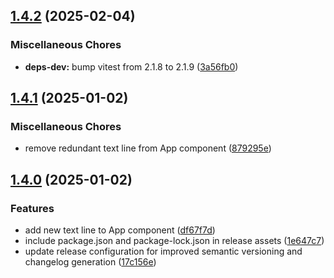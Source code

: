 ## [1.4.2](https://github.com/michal-worwag/vite-automation/compare/v1.4.1...v1.4.2) (2025-02-04)


### Miscellaneous Chores

* **deps-dev:** bump vitest from 2.1.8 to 2.1.9 ([3a56fb0](https://github.com/michal-worwag/vite-automation/commit/3a56fb0580e6c3b533c6e916b7b68da08c32ea4e))

## [1.4.1](https://github.com/michal-worwag/vite-automation/compare/v1.4.0...v1.4.1) (2025-01-02)


### Miscellaneous Chores

* remove redundant text line from App component ([879295e](https://github.com/michal-worwag/vite-automation/commit/879295e7770fd7c39fdb6ad0aca594c4b90e2e90))

## [1.4.0](https://github.com/michal-worwag/vite-automation/compare/v1.3.0...v1.4.0) (2025-01-02)


### Features

* add new text line to App component ([df67f7d](https://github.com/michal-worwag/vite-automation/commit/df67f7d40a8c3b0e759d4414f73c8bae2c1ed0df))
* include package.json and package-lock.json in release assets ([1e647c7](https://github.com/michal-worwag/vite-automation/commit/1e647c79459a7d998d59a5f6a0a04a5dbd2bde4c))
* update release configuration for improved semantic versioning and changelog generation ([17c156e](https://github.com/michal-worwag/vite-automation/commit/17c156e4ec6787d88048341dcc334e7e3c352f40))
